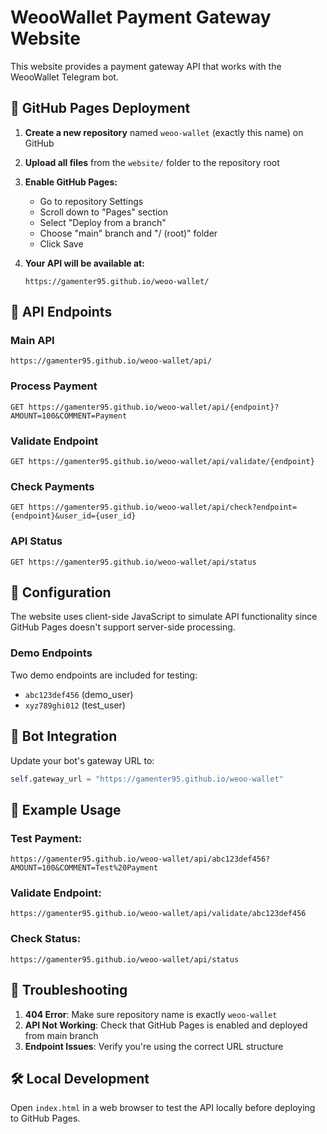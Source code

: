 
# WeooWallet Payment Gateway Website

This website provides a payment gateway API that works with the WeooWallet Telegram bot.

## 🚀 GitHub Pages Deployment

1. **Create a new repository** named `weoo-wallet` (exactly this name) on GitHub
2. **Upload all files** from the `website/` folder to the repository root
3. **Enable GitHub Pages:**
   - Go to repository Settings
   - Scroll down to "Pages" section
   - Select "Deploy from a branch"
   - Choose "main" branch and "/ (root)" folder
   - Click Save

4. **Your API will be available at:**
   ```
   https://gamenter95.github.io/weoo-wallet/
   ```

## 📡 API Endpoints

### Main API
```
https://gamenter95.github.io/weoo-wallet/api/
```

### Process Payment
```
GET https://gamenter95.github.io/weoo-wallet/api/{endpoint}?AMOUNT=100&COMMENT=Payment
```

### Validate Endpoint
```
GET https://gamenter95.github.io/weoo-wallet/api/validate/{endpoint}
```

### Check Payments
```
GET https://gamenter95.github.io/weoo-wallet/api/check?endpoint={endpoint}&user_id={user_id}
```

### API Status
```
GET https://gamenter95.github.io/weoo-wallet/api/status
```

## 🔧 Configuration

The website uses client-side JavaScript to simulate API functionality since GitHub Pages doesn't support server-side processing.

### Demo Endpoints

Two demo endpoints are included for testing:
- `abc123def456` (demo_user)
- `xyz789ghi012` (test_user)

## 🤖 Bot Integration

Update your bot's gateway URL to:
```python
self.gateway_url = "https://gamenter95.github.io/weoo-wallet"
```

## 📝 Example Usage

### Test Payment:
```
https://gamenter95.github.io/weoo-wallet/api/abc123def456?AMOUNT=100&COMMENT=Test%20Payment
```

### Validate Endpoint:
```
https://gamenter95.github.io/weoo-wallet/api/validate/abc123def456
```

### Check Status:
```
https://gamenter95.github.io/weoo-wallet/api/status
```

## 🔧 Troubleshooting

1. **404 Error**: Make sure repository name is exactly `weoo-wallet`
2. **API Not Working**: Check that GitHub Pages is enabled and deployed from main branch
3. **Endpoint Issues**: Verify you're using the correct URL structure

## 🛠️ Local Development

Open `index.html` in a web browser to test the API locally before deploying to GitHub Pages.
